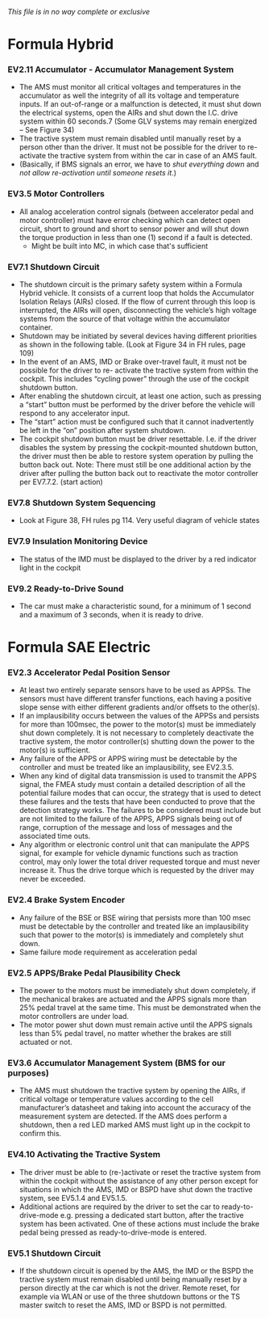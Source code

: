 *This file is in no way complete or exclusive*

# Formula Hybrid

### EV2.11 Accumulator - Accumulator Management System
* The AMS must monitor all critical voltages and temperatures in the accumulator as well the integrity of all its voltage and temperature inputs. If an out-of-range or a malfunction is detected, it must shut down the electrical systems, open the AIRs and shut down the I.C. drive system within 60 seconds.7 (Some GLV systems may remain energized – See Figure 34)
* The tractive system must remain disabled until manually reset by a person other than the driver. It must not be possible for the driver to re-activate the tractive system from within the car in case of an AMS fault.
* (Basically, if BMS signals an error, we have to *shut everything down* and *not allow re-activation until someone resets it*.)

### EV3.5 Motor Controllers
* All analog acceleration control signals (between accelerator pedal and motor controller) must have error checking which can detect open circuit, short to ground and short to sensor power and will shut down the torque production in less than one (1) second if a fault is detected.
  * Might be built into MC, in which case that's sufficient

### EV7.1 Shutdown Circuit
* The shutdown circuit is the primary safety system within a Formula Hybrid vehicle. It consists of a current loop that holds the Accumulator Isolation Relays (AIRs) closed. If the flow of current through this loop is interrupted, the AIRs will open, disconnecting the vehicle’s high voltage systems from the source of that voltage within the accumulator container.
* Shutdown may be initiated by several devices having different priorities as shown in the following table. (Look at Figure 34 in FH rules, page 109)
* In the event of an AMS, IMD or Brake over-travel fault, it must not be possible for the driver to re- activate the tractive system from within the cockpit. This includes “cycling power” through the use of the cockpit shutdown button.
* After enabling the shutdown circuit, at least one action, such as pressing a “start” button must be performed by the driver before the vehicle will respond to any accelerator input.
* The “start” action must be configured such that it cannot inadvertently be left in the “on” position after system shutdown.
* The cockpit shutdown button must be driver resettable. I.e. if the driver disables the system by pressing the cockpit-mounted shutdown button, the driver must then be able to restore system operation by pulling the button back out. Note: There must still be one additional action by the driver after pulling the button back out to reactivate the motor controller per EV7.7.2. (start action)

### EV7.8 Shutdown System Sequencing
* Look at Figure 38, FH rules pg 114. Very useful diagram of vehicle states

### EV7.9 Insulation Monitoring Device
* The status of the IMD must be displayed to the driver by a red indicator light in the cockpit

### EV9.2 Ready-to-Drive Sound
* The car must make a characteristic sound, for a minimum of 1 second and a maximum of 3 seconds, when it is ready to drive.

# Formula SAE Electric
### EV2.3 Accelerator Pedal Position Sensor
* At least two entirely separate sensors have to be used as APPSs. The sensors must have different transfer functions, each having a positive slope sense with either different gradients and/or offsets to the other(s).
* If an implausibility occurs between the values of the APPSs and persists for more than 100msec, the power to the motor(s) must be immediately shut down completely. It is not necessary to completely deactivate the tractive system, the motor controller(s) shutting down the power to the motor(s) is sufficient.
* Any failure of the APPS or APPS wiring must be detectable by the controller and must be treated like an implausibility, see EV2.3.5.
* When any kind of digital data transmission is used to transmit the APPS signal, the FMEA study must contain a detailed description of all the potential failure modes that can occur, the strategy that is used to detect these failures and the tests that have been conducted to prove that the detection strategy works. The failures to be considered must include but are not limited to the failure of the APPS, APPS signals being out of range, corruption of the message and loss of messages and the associated time outs.
* Any algorithm or electronic control unit that can manipulate the APPS signal, for example for vehicle dynamic functions such as traction control, may only lower the total driver requested torque and must never increase it. Thus the drive torque which is requested by the driver may never be exceeded.

### EV2.4 Brake System Encoder
* Any failure of the BSE or BSE wiring that persists more than 100 msec must be detectable by the controller and treated like an implausibility such that power to the motor(s) is immediately and completely shut down.
* Same failure mode requirement as acceleration pedal

### EV2.5 APPS/Brake Pedal Plausibility Check
* The power to the motors must be immediately shut down completely, if the mechanical brakes are actuated and the APPS signals more than 25% pedal travel at the same time. This must be demonstrated when the motor controllers are under load.
* The motor power shut down must remain active until the APPS signals less than 5% pedal travel, no matter whether the brakes are still actuated or not.

### EV3.6 Accumulator Management System (BMS for our purposes)
* The AMS must shutdown the tractive system by opening the AIRs, if critical voltage or temperature values according to the cell manufacturer’s datasheet and taking into account the accuracy of the measurement system are detected. If the AMS does perform a shutdown, then a red LED marked AMS must light up in the cockpit to confirm this.

### EV4.10 Activating the Tractive System
* The driver must be able to (re-)activate or reset the tractive system from within the cockpit without the assistance of any other person except for situations in which the AMS, IMD or BSPD have shut down the tractive system, see EV5.1.4 and EV5.1.5.
* Additional actions are required by the driver to set the car to ready-to-drive-mode e.g. pressing a dedicated start button, after the tractive system has been activated. One of these actions must include the brake pedal being pressed as ready-to-drive-mode is entered.

### EV5.1 Shutdown Circuit
* If the shutdown circuit is opened by the AMS, the IMD or the BSPD the tractive system must remain disabled until being manually reset by a person directly at the car which is not the driver. Remote reset, for example via WLAN or use of the three shutdown buttons or the TS master switch to reset the AMS, IMD or BSPD is not permitted.
